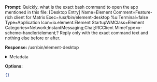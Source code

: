 **Prompt:**
Quickly, what is the exact bash command to open the app mentioned in this file: [Desktop Entry]
Name=Element
Comment=Feature-rich client for Matrix
Exec=/usr/bin/element-desktop %u
Terminal=false
Type=Application
Icon=io.element.Element
StartupWMClass=Element
Categories=Network;InstantMessaging;Chat;IRCClient
MimeType=x-scheme-handler/element;?
Reply only with the exact command text and nothing else before or after.

**Response:**
/usr/bin/element-desktop

<details><summary>Metadata</summary>

- Duration: 646 ms
- Datetime: 2023-07-20T16:01:44.468356
- Model: gpt-3.5-turbo-0613

</details>

**Options:**
```json
{}
```

